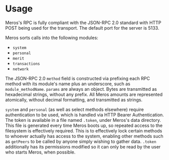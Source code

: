# Usage

Meros's RPC is fully compliant with the JSON-RPC 2.0 standard with HTTP POST being used for the transport. The default port for the server is 5133.

Meros sorts calls into the following modules:
- `system`
- `personal`
- `merit`
- `transactions`
- `network`

The JSON-RPC 2.0 `method` field is constructed via prefixing each RPC method with its module's name plus an underscore, such as `module_methodName`. `params` are always an object. Bytes are transmitted as hexadecimal strings, without any prefix. All Meros amounts are represented atomically, without decimal formatting, and transmitted as strings.

`system` and `personal` (as well as select methods elsewhere) require authentication to be used, which is handled via HTTP Bearer Authentication. The token is available in a file named `.token`, under Meros's data directory. This file is generated every time Meros boots up, so repeated access to the filesystem is effectively required. This is to effectively lock certain methods to whoever actually has access to the system, enabling other methods such as `getPeers` to be called by anyone simply wishing to gather data. `.token` additionally has its permissions modified so it can only be read by the user who starts Meros, when possible.
